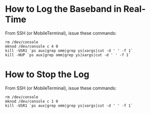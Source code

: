 # How to Log the Baseband in Real-Time #

From SSH (or MobileTerminal), issue these commands:

```
rm /dev/console
mknod /dev/console c 4 0
kill -USR1 `ps aux|grep omm|grep ys|xargs|cut -d ' ' -f 1`
kill -HUP `ps aux|grep omm|grep ys|xargs|cut -d ' ' -f 1`
```

# How to Stop the Log #

From SSH (or MobileTerminal), issue these commands:

```
rm /dev/console
mknod /dev/console c 1 0
kill -USR1 `ps aux|grep omm|grep ys|xargs|cut -d ' ' -f 1`
```
